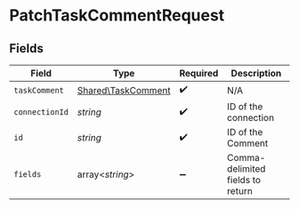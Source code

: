 # PatchTaskCommentRequest


## Fields

| Field                                                    | Type                                                     | Required                                                 | Description                                              |
| -------------------------------------------------------- | -------------------------------------------------------- | -------------------------------------------------------- | -------------------------------------------------------- |
| `taskComment`                                            | [Shared\TaskComment](../../Models/Shared/TaskComment.md) | :heavy_check_mark:                                       | N/A                                                      |
| `connectionId`                                           | *string*                                                 | :heavy_check_mark:                                       | ID of the connection                                     |
| `id`                                                     | *string*                                                 | :heavy_check_mark:                                       | ID of the Comment                                        |
| `fields`                                                 | array<*string*>                                          | :heavy_minus_sign:                                       | Comma-delimited fields to return                         |